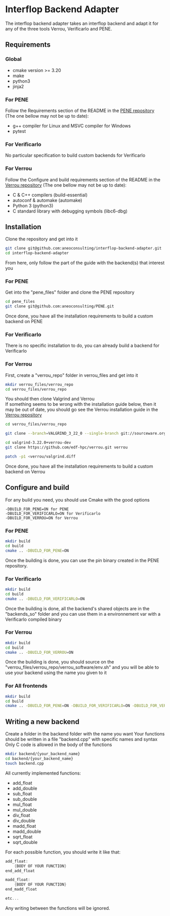 # Interflop Backend Adapter

The interflop backend adapter takes an interflop backend and adapt it for any of the three tools Verrou, Verificarlo and PENE.


## Requirements

### Global

- cmake version >= 3.20
- make
- python3
- jinja2

### For PENE

Follow the Requirements section of the README in the [PENE repository](https://github.com/aneoconsulting/pene) (The one bellow may not be up to date):
- g++ compiler for Linux and MSVC compiler for Windows
- pytest

### For Verificarlo

No particular specification to build custom backends for Verificarlo

### For Verrou
Follow the Configure and build requirements section of the README in the [Verrou repository](https://github.com/edf-hpc/verrou) (The one bellow may not be up to date):
- C & C++ compilers (build-essential)
- autoconf & automake (automake)
- Python 3 (python3)
- C standard library with debugging symbols (libc6-dbg)


## Installation

Clone the repository and get into it
```bash
git clone git@github.com:aneoconsulting/interflop-backend-adapter.git
cd interflop-backend-adapter
```

From here, only follow the part of the guide with the backend(s) that interest you


### For PENE

Get into the "pene_files" folder and clone the PENE repository

```bash
cd pene_files
git clone git@github.com:aneoconsulting/PENE.git
```

Once done, you have all the installation requirements to build a custom backend on PENE

### For Verificarlo

There is no specific installation to do, you can already build a backend for Verificarlo

### For Verrou

First, create a "verrou_repo" folder in verrou_files and get into it

```bash
mkdir verrou_files/verrou_repo
cd verrou_files/verrou_repo
```

You should then clone Valgrind and Verrou\
If something seems to be wrong with the installation guide below, then it may be out of date, you should go see the Verrou installation guide in the [Verrou repository](https://github.com/edf-hpc/verrou)

```bash
cd verrou_files/verrou_repo

git clone --branch=VALGRIND_3_22_0 --single-branch git://sourceware.org/git/valgrind.git valgrind-3.22.0+verrou-dev

cd valgrind-3.22.0+verrou-dev
git clone https://github.com/edf-hpc/verrou.git verrou

patch -p1 <verrou/valgrind.diff
```

Once done, you have all the installation requirements to build a custom backend on Verrou

## Configure and build


For any build you need, you should use Cmake with the good options

```
-DBUILD_FOR_PENE=ON for PENE
-DBUILD_FOR_VERIFICARLO=ON for Verificarlo
-DBUILD_FOR_VERROU=ON for Verrou
```

### For PENE

```bash
mkdir build
cd build
cmake .. -DBUILD_FOR_PENE=ON
```
Once the building is done, you can use the pin binary created in the PENE repository.

### For Verificarlo

```bash
mkdir build
cd build
cmake .. -DBUILD_FOR_VERIFICARLO=ON
```
Once the building is done, all the backend's shared objects are in the "backends_so" folder and you can use them in a environnement var with a Verificarlo compiled binary

### For Verrou

```bash
mkdir build
cd build
cmake .. -DBUILD_FOR_VERROU=ON
```
Once the building is done, you should source on the "verrou_files/verrou_repo/verrou_software/env.sh" and you will be able to use your backend using the name you given to it

### For All frontends

```bash
mkdir build
cd build
cmake .. -DBUILD_FOR_PENE=ON -DBUILD_FOR_VERIFICARLO=ON -DBUILD_FOR_VERROU=ON
```


## Writing a new backend

Create a folder in the backend folder with the name you want
Your functions should be written in a file "backend.cpp" with specific names and syntax
Only C code is allowed in the body of the functions

```bash
mkdir backend/{your_backend_name}
cd backend/{your_backend_name}
touch backend.cpp
```

All currently implemented functions:

- add_float
- add_double
- sub_float
- sub_double
- mul_float
- mul_double
- div_float
- div_double
- madd_float
- madd_double
- sqrt_float
- sqrt_double

For each possible function, you should write it like that:

```c
add_float:
    {BODY OF YOUR FUNCTION}
end_add_float

madd_float:
    {BODY OF YOUR FUNCTION}
end_madd_float

etc...
```

Any writing between the functions will be ignored.